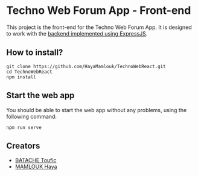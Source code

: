 # Techno Web Forum App - Front-end

This project is the front-end for the Techno Web Forum App.
It is designed to work with the [backend implemented using ExpressJS](https://github.com/touficbatache/TechnoWebAPI).

## How to install?

```shell
git clone https://github.com/HayaMamlouk/TechnoWebReact.git
cd TechnoWebReact
npm install
```

## Start the web app

You should be able to start the web app without any problems, using the following command:

```shell
npm run serve
```

## Creators

- [BATACHE Toufic](https://github.com/touficbatache/)
- [MAMLOUK Haya](https://github.com/HayaMamlouk/)

